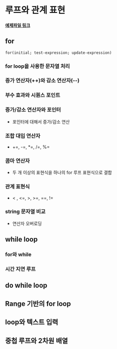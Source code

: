 # 루프와 관계 표현
#### <a href="05_loop.h">예제파일 링크</a>

## for

```
for(initial; test-expression; update-expression)
```

### for loop을 사용한 문자열 처리

### 증가 연산자(++)와 감소 연산자(--)

### 부수 효과와 시퀀스 포인트

### 증가/감소 연산자와 포인터

- 포인터에 대해서 증가/감소 연산

### 조합 대입 연산자

- +=, -=, *=, /=, %=

### 콤마 연산자

- 두 개 이상의 표현식을 하나의 for 루프 표현식으로 결합

### 관계 표현식

- < , <=, >, >=, ==, !=

### string 문자열 비교

- 연산자 오버로딩

## while loop

### for와 while

### 시간 지연 루프

## do while loop

## Range 기반의 for loop

## loop와 텍스트 입력

## 중첩 루프와 2차원 배열

